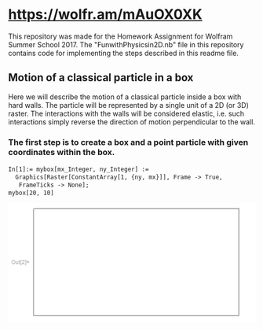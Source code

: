 # https://wolfr.am/mAuOX0XK

This repository was made for the Homework Assignment for Wolfram Summer School 2017.
The "FunwithPhysicsin2D.nb" file in this repository contains code for implementing
the steps described in this readme file.

## Motion of a classical particle in a box

Here we will describe the motion of a classical particle inside a box with hard walls.
The particle will be represented by a single unit of a 2D (or 3D) raster. The interactions
with the walls will be considered elastic, i.e. such interactions simply reverse the direction
of motion perpendicular to the wall.

### The first step is to create a box and a point particle with given coordinates within the box.

```
In[1]:= mybox[mx_Integer, ny_Integer] := 
  Graphics[Raster[ConstantArray[1, {ny, mx}]], Frame -> True, 
   FrameTicks -> None];
mybox[20, 10]
```
![screenshot](Fig1.png)